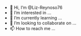 - 👋 Hi, I’m @Liz-Reynoso76
- 👀 I’m interested in ...
- 🌱 I’m currently learning ...
- 💞️ I’m looking to collaborate on ...
- 📫 How to reach me ...

<!---
Liz-Reynoso76/Liz-Reynoso76 is a ✨ special ✨ repository because its `README.md` (this file) appears on your GitHub profile.
You can click the Preview link to take a look at your changes.

--->
